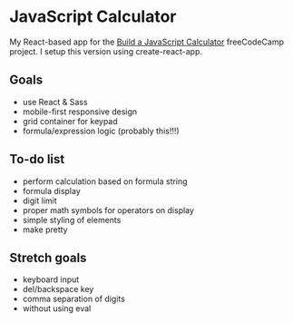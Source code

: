 # JavaScript Calculator

My React-based app for the [Build a JavaScript Calculator](https://www.freecodecamp.org/learn/front-end-libraries/front-end-libraries-projects/build-a-javascript-calculator) freeCodeCamp project. I setup this version using create-react-app.

## Goals

- use React & Sass
- mobile-first responsive design
- grid container for keypad
- formula/expression logic (probably this!!!)

## To-do list

- perform calculation based on formula string
- formula display
- digit limit
- proper math symbols for operators on display
- simple styling of elements
- make pretty

## Stretch goals

- keyboard input
- del/backspace key
- comma separation of digits
- without using eval
